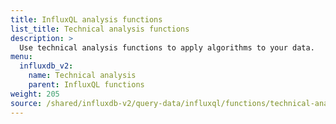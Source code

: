 ```yaml
---
title: InfluxQL analysis functions
list_title: Technical analysis functions
description: >
  Use technical analysis functions to apply algorithms to your data.
menu:
  influxdb_v2:
    name: Technical analysis
    parent: InfluxQL functions
weight: 205
source: /shared/influxdb-v2/query-data/influxql/functions/technical-analysis.md
---
```


<!-- The content for this file is located at
// SOURCE content/shared/influxdb-v2/query-data/influxql/functions/technical-analysis.md -->
